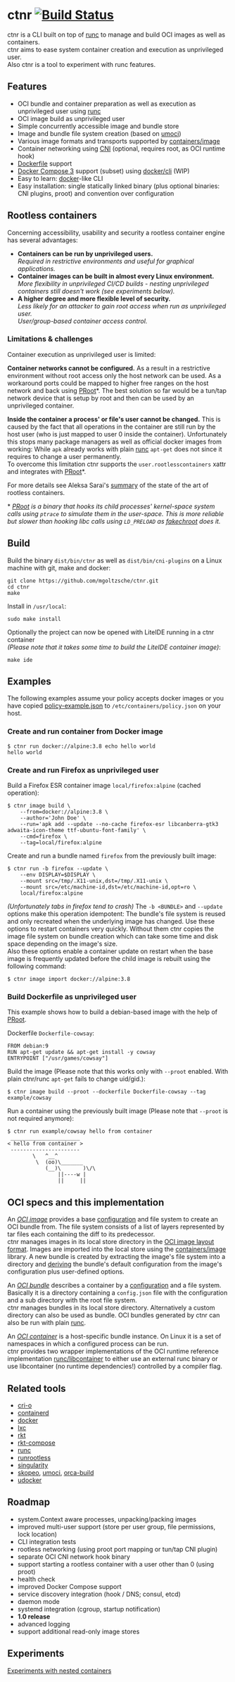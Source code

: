 ctnr [![Build Status](https://travis-ci.org/mgoltzsche/ctnr.svg?branch=master)](https://travis-ci.org/mgoltzsche/ctnr)
=

ctnr is a CLI built on top of [runc](https://github.com/opencontainers/runc)
to manage and build OCI images as well as containers.  
ctnr aims to ease system container creation and execution as unprivileged user.  
Also ctnr is a tool to experiment with runc features.


## Features
- OCI bundle and container preparation as well as execution as unprivileged user using [runc](https://github.com/opencontainers/runc)
- OCI image build as unprivileged user
- Simple concurrently accessible image and bundle store
- Image and bundle file system creation (based on [umoci](https://github.com/openSUSE/umoci))
- Various image formats and transports supported by [containers/image](https://github.com/containers/image)
- Container networking using [CNI](https://github.com/containernetworking/cni) (optional, requires root, as OCI runtime hook)
- [Dockerfile](https://docs.docker.com/engine/reference/builder/) support
- [Docker Compose 3](https://docs.docker.com/compose/compose-file/) support (subset) using [docker/cli](https://github.com/docker/cli/) (WIP)
- Easy to learn: [docker](https://www.docker.com/)-like CLI
- Easy installation: single statically linked binary (plus optional binaries: CNI plugins, proot) and convention over configuration


## Rootless containers

Concerning accessibility, usability and security a rootless container engine has several advantages:
- **Containers can be run by unprivileged users.**  
  _Required in restrictive environments and useful for graphical applications._
- **Container images can be built in almost every Linux environment.**  
  _More flexibility in unprivileged CI/CD builds - nesting unprivileged containers still doesn't work (see experiments below)._
- **A higher degree and more flexible level of security.**  
  _Less likely for an attacker to gain root access when run as unprivileged user._  
  _User/group-based container access control._


### Limitations & challenges

Container execution as unprivileged user is limited:


**Container networks cannot be configured.**
As a result in a restrictive environment without root access only the host network can be used.
As a workaround ports could be mapped to higher free ranges on the host network and back using [PRoot](https://github.com/rootless-containers/PRoot)*.
The best solution so far would be a tun/tap network device that is setup by root and then can be used by an unprivileged container.


**Inside the container a process' or file's user cannot be changed.**
This is caused by the fact that all operations in the container are still run by the host user (who is just mapped to user 0 inside the container).
Unfortunately this stops many package managers as well as official docker images from working:
While `apk` already works with plain [runc](https://github.com/opencontainers/runc) `apt-get` does not since it requires to change a user permanently.  
To overcome this limitation ctnr supports the `user.rootlesscontainers` xattr and integrates with [PRoot](https://github.com/rootless-containers/PRoot)*.  


For more details see Aleksa Sarai's [summary](https://rootlesscontaine.rs/) of the state of the art of rootless containers.


\* _[PRoot](https://github.com/rootless-containers/PRoot) is a binary that hooks its child processes' kernel-space system calls using `ptrace` to simulate them in the user-space. This is more reliable but slower than hooking libc calls using `LD_PRELOAD` as [fakechroot](https://github.com/dex4er/fakechroot) does it._  


## Build

Build the binary `dist/bin/ctnr` as well as `dist/bin/cni-plugins` on a Linux machine with git, make and docker:
```
git clone https://github.com/mgoltzsche/ctnr.git
cd ctnr
make
```  
Install in `/usr/local`:
```
sudo make install
```  
Optionally the project can now be opened with LiteIDE running in a ctnr container  
_(Please note that it takes some time to build the LiteIDE container image)_:
```
make ide
```


## Examples

The following examples assume your policy accepts docker images or you have copied [policy-example.json](policy-example.json) to `/etc/containers/policy.json` on your host.

### Create and run container from Docker image
```
$ ctnr run docker://alpine:3.8 echo hello world
hello world
```

### Create and run Firefox as unprivileged user
Build a Firefox ESR container image `local/firefox:alpine` (cached operation):
```
$ ctnr image build \
	--from=docker://alpine:3.8 \
	--author='John Doe' \
	--run='apk add --update --no-cache firefox-esr libcanberra-gtk3 adwaita-icon-theme ttf-ubuntu-font-family' \
	--cmd=firefox \
	--tag=local/firefox:alpine
```  

Create and run a bundle named `firefox` from the previously built image:
```
$ ctnr run -b firefox --update \
	--env DISPLAY=$DISPLAY \
	--mount src=/tmp/.X11-unix,dst=/tmp/.X11-unix \
	--mount src=/etc/machine-id,dst=/etc/machine-id,opt=ro \
	local/firefox:alpine
```  
_(Unfortunately tabs in firefox tend to crash)_
The `-b <BUNDLE>` and `--update` options make this operation idempotent:
The bundle's file system is reused and only recreated when the underlying image has changed.
Use these options to restart containers very quickly. Without them ctnr copies the
image file system on bundle creation which can take some time and disk space depending on the image's size.  
Also these options enable a container update on restart when the base image is frequently updated before the child image is rebuilt using the following command:
```
$ ctnr image import docker://alpine:3.8
```

### Build Dockerfile as unprivileged user
This example shows how to build a debian-based image with the help of [PRoot](https://github.com/rootless-containers/PRoot).

Dockerfile `Dockerfile-cowsay`:
```
FROM debian:9
RUN apt-get update && apt-get install -y cowsay
ENTRYPOINT ["/usr/games/cowsay"]
```
Build the image (Please note that this works only with `--proot` enabled. With plain ctnr/runc `apt-get` fails to change uid/gid.):
```
$ ctnr image build --proot --dockerfile Dockerfile-cowsay --tag example/cowsay
```
Run a container using the previously built image (Please note that `--proot` is not required anymore):
```
$ ctnr run example/cowsay hello from container
 ______________________
< hello from container >
 ----------------------
        \   ^__^
         \  (oo)\_______
            (__)\       )\/\
                ||----w |
                ||     ||
```


## OCI specs and this implementation

An *[OCI image](https://github.com/opencontainers/image-spec/tree/v1.0.0)* provides a base [configuration](https://github.com/opencontainers/image-spec/blob/v1.0.0/config.md) and file system to create an OCI bundle from. The file system consists of a list of layers represented by tar files each containing the diff to its predecessor.  
ctnr manages images in its local store directory in the [OCI image layout format](https://github.com/opencontainers/image-spec/blob/v1.0.0/image-layout.md).
Images are imported into the local store using the [containers/image](https://github.com/containers/image) library.
A new bundle is created by extracting the image's file system into a directory and [deriving](https://github.com/opencontainers/image-spec/blob/v1.0.0/conversion.md) the bundle's default configuration from the image's configuration plus user-defined options.


An *[OCI bundle](https://github.com/opencontainers/runtime-spec/blob/v1.0.0/bundle.md)* describes a container by
a [configuration](https://github.com/opencontainers/runtime-spec/blob/v1.0.0/config.md) and a file system.
Basically it is a directory containing a `config.json` file with the configuration and a sub directory with the root file system.  
ctnr manages bundles in its local store directory. Alternatively a custom directory can also be used as bundle.
OCI bundles generated by ctnr can also be run with plain [runc](https://github.com/opencontainers/runc/).


An *[OCI container](https://github.com/opencontainers/runtime-spec/blob/v1.0.0/runtime.md)* is a host-specific bundle instance.
On Linux it is a set of namespaces in which a configured process can be run.  
ctnr provides two wrapper implementations of the OCI runtime reference implementation
[runc/libcontainer](https://github.com/opencontainers/runc/blob/v1.0.0-rc5/libcontainer/README.md)
to either use an external runc binary or use libcontainer (no runtime dependencies!) controlled by a compiler flag.


## Related tools

- [cri-o](https://github.com/kubernetes-incubator/cri-o)
- [containerd](https://containerd.io/)
- [docker](https://www.docker.com/)
- [lxc](https://linuxcontainers.org/lxc/introduction/)
- [rkt](https://rkt.io)
- [rkt-compose](https://github.com/mgoltzsche/rkt-compose)
- [runc](https://github.com/opencontainers/runc)
- [runrootless](https://github.com/AkihiroSuda/runrootless)
- [singularity](http://singularity.lbl.gov/)
- [skopeo](https://github.com/projectatomic/skopeo), [umoci](https://github.com/openSUSE/umoci), [orca-build](https://github.com/cyphar/orca-build)
- [udocker](https://github.com/indigo-dc/udocker)


## Roadmap

- system.Context aware processes, unpacking/packing images
- improved multi-user support (store per user group, file permissions, lock location)
- CLI integration tests
- rootless networking (using proot port mapping or tun/tap CNI plugin)
- separate OCI CNI network hook binary
- support starting a rootless container with a user other than 0 (using proot)
- health check
- improved Docker Compose support
- service discovery integration (hook / DNS; consul, etcd)
- daemon mode
- systemd integration (cgroup, startup notification)
- **1.0 release**
- advanced logging
- support additional read-only image stores


## Experiments

[Experiments with nested containers](experiments.md)
